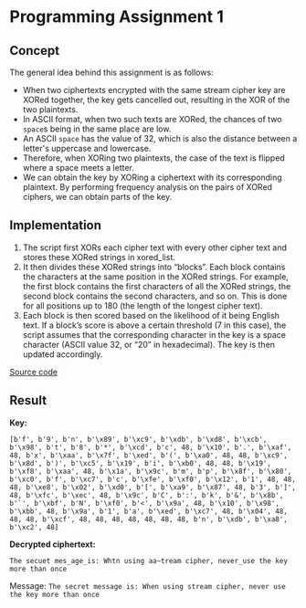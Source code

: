 # Programming Assignment 1

## Concept
The general idea behind this assignment is as follows:
- When two ciphertexts encrypted with the same stream cipher key are XORed together, the key gets cancelled out, resulting in the XOR of the two plaintexts.
- In ASCII format, when two such texts are XORed, the chances of two `space`s being in the same place are low.
- An ASCII `space` has the value of 32, which is also the distance between a letter's uppercase and lowercase.
- Therefore, when XORing two plaintexts, the case of the text is flipped where a space meets a letter.
- We can obtain the key by XORing a ciphertext with its corresponding plaintext. By performing frequency analysis on the pairs of XORed ciphers, we can obtain parts of the key.

## Implementation
1. The script first XORs each cipher text with every other cipher text and stores these XORed strings in xored_list.
2. It then divides these XORed strings into “blocks”. Each block contains the characters at the same position in the XORed strings. For example, the first block contains the first characters of all the XORed strings, the second block contains the second characters, and so on. This is done for all positions up to 180 (the length of the longest cipher text).
3. Each block is then scored based on the likelihood of it being English text. If a block’s score is above a certain threshold (7 in this case), the script assumes that the corresponding character in the key is a space character (ASCII value 32, or “20” in hexadecimal). The key is then updated accordingly.

[Source code](./1.py)

## Result

**Key:**
```
[b'f', b'9', b'n', b'\x89', b'\xc9', b'\xdb', b'\xd8', b'\xcb', b'\x98', b't', b'8', b'*', b'\xcd', b'c', 48, b'\x10', b'.', b'\xaf', 48, b'x', b'\xaa', b'\x7f', b'\xed', b'(', b'\xa0', 48, 48, b'\xc9', b'\x8d', b')', b'\xc5', b'\x19', b'i', b'\xb0', 48, 48, b'\x19', b'\xf8', b'\xaa', 48, b'\x1a', b'\x9c', b'm', b'p', b'\x8f', b'\x80', b'\xc0', b'f', b'\xc7', b'c', b'\xfe', b'\xf0', b'\x12', b'1', 48, 48, 48, b'\xe8', b'\x02', b'\xd0', b'[', b'\xa9', b'\x87', 48, b'3', b']', 48, b'\xfc', b'\xec', 48, b'\x9c', b'C', b':', b'k', b'&', b'\x8b', b'`', b'\xbf', b'N', b'\xf0', b'<', b'\x9a', 48, b'\x10', b'\x98', b'\xbb', 48, b'\x9a', b'1', b'a', b'\xed', b'\xc7', 48, b'\x04', 48, 48, 48, b'\xcf', 48, 48, 48, 48, 48, 48, 48, b'n', b'\xdb', b'\xa8', b'\xc2', 48]
```
**Decrypted ciphertext:**
```
The secuet mes_age_is: Whtn using aa~tream cipher, never_use the key more than once
```

Message: `The secret message is: When using stream cipher, never use the key more than once`
